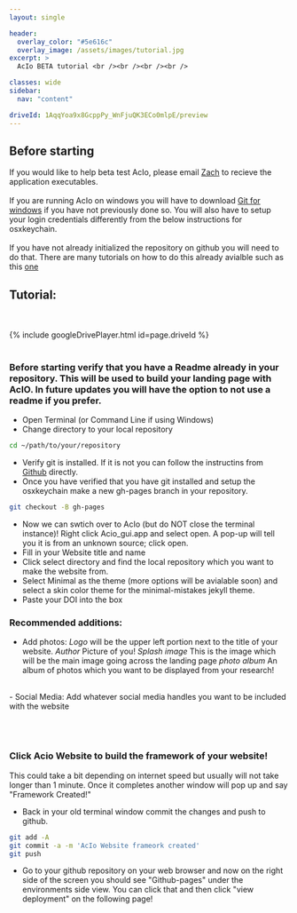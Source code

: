 ```yaml
---
layout: single

header:
  overlay_color: "#5e616c"
  overlay_image: /assets/images/tutorial.jpg
excerpt: >
  AcIo BETA tutorial <br /><br /><br /><br />

classes: wide 
sidebar:
  nav: "content" 

driveId: 1AqqYoa9x8GcppPy_WnFjuQK3ECo0mlpE/preview
---
```

## Before starting
If you would like to help beta test AcIo, please email [Zach](mailto:zquinlan@gmail.com) to recieve the application executables. 
<br /><br />
If you are running AcIo on windows you will have to download [Git for windows](https://git-scm.com/book/en/v2/Getting-Started-Installing-Git) if you have not previously done so. You will also have to setup your login credentials differently from the below instructions for osxkeychain. 
<br /><br />
If you have not already initialized the repository on github you will need to do that. There are many tutorials on how to do this already avialble such as this [one](https://kbroman.org/github_tutorial/pages/init.html)

## Tutorial:
<br /><br />
{% include googleDrivePlayer.html id=page.driveId %}
<br /><br />
### Before starting verify that you have a Readme already in your repository. This will be used to build your landing page with AcIO. In future updates you will have the option to not use a readme if you prefer.

- Open Terminal (or Command Line if using Windows)
- Change directory to your local repository

```bash
cd ~/path/to/your/repository
```

- Verify git is installed. If it is not you can follow the instructins from [Github](https://docs.github.com/en/github/getting-started-with-github/caching-your-github-credentials-in-git) directly.
- Once you have verified that you have git installed and setup the osxkeychain make a new gh-pages branch in your repository.

```bash
git checkout -B gh-pages
```
- Now we can swtich over to AcIo (but do NOT close the terminal instance)! Right click Acio_gui.app and select open. A pop-up will tell you it is from an unknown source; click open.
- Fill in your Website title and name
- Click select directory and find the local repository which you want to make the website from.
- Select Minimal as the theme (more options will be avialable soon) and select a skin color theme for the minimal-mistakes jekyll theme.
- Paste your DOI into the box

### Recommended additions:
- Add photos: 
*Logo* will be the upper left portion next to the title of your website.
*Author* Picture of you!
*Splash image* This is the image which will be the main image going across the landing page
*photo album* An album of photos which you want to be displayed from your research!

<br />
- Social Media:
Add whatever social media handles you want to be included with the website

<br /><br />
### Click Acio Website to build the framework of your website! 
This could take a bit depending on internet speed but usually will not take longer than 1 minute. Once it completes another window will pop up and say "Framework Created!"

- Back in your old terminal window commit the changes and push to github.
```bash
git add -A
git commit -a -m 'AcIo Website frameork created'
git push
```
- Go to your github repository on your web browser and now on the right side of the screen you should see "Github-pages" under the environments side view. You can click that and then click "view deployment" on the following page! 

